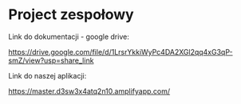 # Project zespołowy

Link do dokumentacji - google drive:

https://drive.google.com/file/d/1LrsrYkkiWyPc4DA2XGl2qq4xG3qP-smZ/view?usp=share_link

Link do naszej aplikacji:

https://master.d3sw3x4atq2n10.amplifyapp.com/
